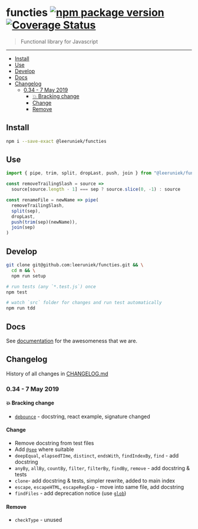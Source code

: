 # functies [![npm package version](https://badge.fury.io/js/%40leeruniek%2Ffuncties.svg)](https://badge.fury.io/js/%40leeruniek%2Ffuncties) [![Coverage Status](https://coveralls.io/repos/github/Leeruniek/functies/badge.svg?branch=master)](https://coveralls.io/github/Leeruniek/functies?branch=master)

> Functional library for Javascript 

---

<!-- vim-markdown-toc GFM -->

* [Install](#install)
* [Use](#use)
* [Develop](#develop)
* [Docs](#docs)
* [Changelog](#changelog)
  * [0.34 - 7 May 2019](#034---7-may-2019)
    * [:boom: Bracking change](#boom-bracking-change)
    * [Change](#change)
    * [Remove](#remove)

<!-- vim-markdown-toc -->

## Install

```bash
npm i --save-exact @leeruniek/functies
```

## Use

```js
import { pipe, trim, split, dropLast, push, join } from "@leeruniek/functies"

const removeTrailingSlash = source =>
  source[source.length - 1] === sep ? source.slice(0, -1) : source

const renameFile = newName => pipe(
  removeTrailingSlash,
  split(sep),
  dropLast,
  push(trim(sep)(newName)),
  join(sep)
)
```

## Develop

```bash
git clone git@github.com:leeruniek/functies.git && \
  cd m && \
  npm run setup

# run tests (any `*.test.js`) once
npm test

# watch `src` folder for changes and run test automatically
npm run tdd
```

## Docs

See [documentation](https://leeruniek.github.io/functies/) for the awesomeness that we are.

## Changelog

History of all changes in [CHANGELOG.md](CHANGELOG.md)

### 0.34 - 7 May 2019

#### :boom: Bracking change

- [`debounce`](src/debounce/debounce.js) - docstring, react example, signature changed

#### Change

- Remove docstring from test files
- Add [`@see`](http://usejsdoc.org/tags-see.html) where suitable
- `deepEqual`, `elapsedTIme`, `distinct`, `endsWith`, `findIndexBy`, `find` - add docstring
- `anyBy`, `allBy`, `countBy`, `filter`, `filterBy`, `findBy`, `remove` - add docstring & tests
- `clone`- add docstring & tests, simpler rewrite, added to main index
- `escape`, `escapeHTML`, `escapeRegExp` - move into same file, add docstring
- `findFiles` - add deprecation notice (use [`glob`](https://www.npmjs.com/package/glob))

#### Remove

- `checkType` - unused
